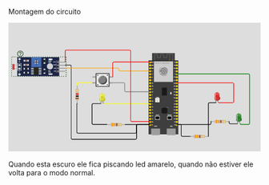 Montagem do circuito

![alt text](circuito.png)

Quando esta escuro ele fica piscando led amarelo, quando não estiver ele volta para o modo normal.

